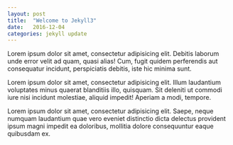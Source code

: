 ```yaml
---
layout: post
title:  "Welcome to Jekyll3"
date:   2016-12-04
categories: jekyll update
---
```

Lorem ipsum dolor sit amet, consectetur adipisicing elit. Debitis laborum unde error velit ad quam, quasi alias! Cum, fugit quidem perferendis aut consequatur incidunt, perspiciatis debitis, iste hic minima sunt.


Lorem ipsum dolor sit amet, consectetur adipisicing elit. Illum laudantium voluptates minus quaerat blanditiis illo, quisquam. Sit deleniti ut commodi iure nisi incidunt molestiae, aliquid impedit! Aperiam a modi, tempore.


Lorem ipsum dolor sit amet, consectetur adipisicing elit. Saepe, neque numquam laudantium quae vero eveniet distinctio dicta delectus provident ipsum magni impedit ea doloribus, mollitia dolore consequuntur eaque quibusdam ex.